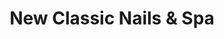 ---
title: "New Classic Nails & Spa"
url: /new-fairfield/new-classic-nails-und-spa/
shop: Kosmetik
---